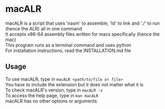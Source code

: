 # macALR
macALR is a script that uses 'nasm' to assemble, 'ld' to link and './' to run (hence the ALR) all in one command  
It accepts x86-64 assembly files written for macs specifically (hence the mac)  
This program runs as a terminal command and uses python  
For installation instructions, read the INSTALLATION.md file  
## Usage
To use macALR, type in ```macALR <path/to/file or file>```  
You have to include the extension but it does not matter what it is  
To check macALR's version, type in ```macALR -v```  
To access the help page, type in ```man macALR```  
macALR has no other options or arguments  
